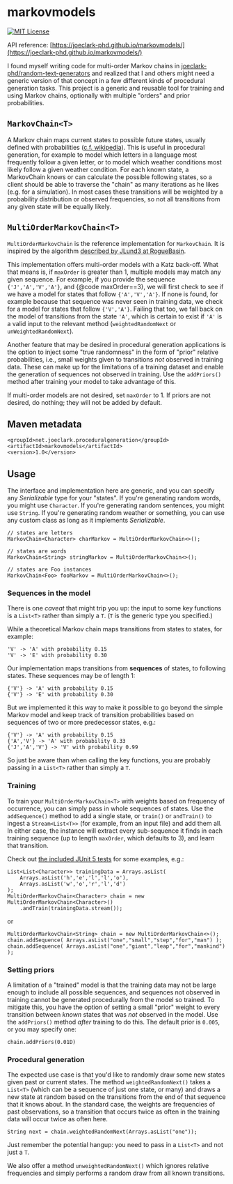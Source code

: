 # markovmodels

[![MIT License](https://img.shields.io/github/license/joeclark-phd/random-text-generators.svg)](https://github.com/joeclark-phd/random-text-generators/blob/master/LICENSE.md)

API reference: [https://joeclark-phd.github.io/markovmodels/](https://joeclark-phd.github.io/markovmodels/)

I found myself writing code for multi-order Markov chains in [joeclark-phd/random-text-generators](https://github.com/joeclark-phd/random-text-generators) and realized that I and others might need a generic version of that concept in a few different kinds of procedural generation tasks.  This project is a generic and reusable tool for training and using Markov chains, optionally with multiple "orders" and prior probabilities.

## `MarkovChain<T>`

A Markov chain maps current states to possible future states, usually defined with probabilities ([c.f. wikipedia](https://en.wikipedia.org/wiki/Markov_chain)).  This is useful in procedural generation, for example to model which letters in a language most frequently follow a given letter, or to model which weather conditions most likely follow a given weather condition.  For each known state, a MarkovChain knows or can calculate the possible following states, so a client should be able to traverse the "chain" as many iterations as he likes (e.g. for a simulation).  In most cases these transitions will be weighted by a probability distribution or observed frequencies, so not all transitions from any given state will be equally likely.

## `MultiOrderMarkovChain<T>`

`MultiOrderMarkovChain` is the reference implementation for `MarkovChain`.  It is inspired by the algorithm [described by JLund3 at RogueBasin](http://roguebasin.roguelikedevelopment.org/index.php?title=Names_from_a_high_order_Markov_Process_and_a_simplified_Katz_back-off_scheme).

This implementation offers multi-order models with a Katz back-off.  What that means is, if `maxOrder` is greater than 1, multiple models may match any given sequence. For example, if you provide the sequence `{'J','A','V','A'}`, and {@code maxOrder==3}, we will first check to see if we have a model for states that follow `{'A','V','A'}`. If none is found, for example because that sequence was never seen in training data, we check for a model for states that follow `{'V','A'}`. Failing that too, we fall back on the model of transitions from the state `'A'`, which is certain to exist if `'A'` is a valid input to the relevant method (`weightedRandomNext` or `unWeightedRandomNext`).

Another feature that may be desired in procedural generation applications is the option to inject some "true randomness" in the form of "prior" relative probabilities, i.e., small weights given to transitions *not* observed in training data. These can make up for the limitations of a training dataset and enable the generation of sequences not observed in training.  Use the `addPriors()` method after training your model to take advantage of this.

If multi-order models are not desired, set `maxOrder` to 1.  If priors are not desired, do nothing; they will not be added by default.

## Maven metadata

    <groupId>net.joeclark.proceduralgeneration</groupId>
    <artifactId>markovmodels</artifactId>
    <version>1.0</version>


## Usage

The interface and implementation here are generic, and you can specify any *Serializable* type for your "states".  If you're generating random words, you might use `Character`.  If you're generating random sentences, you might use `String`.  If you're generating random weather or something, you can use any custom class as long as it implements *Serializable*.

    // states are letters
    MarkovChain<Character> charMarkov = MultiOrderMarkovChain<>();

    // states are words
    MarkovChain<String> stringMarkov = MultiOrderMarkovChain<>();

    // states are Foo instances
    MarkovChain<Foo> fooMarkov = MultiOrderMarkovChain<>();
            

### Sequences in the model

There is one *caveat* that might trip you up: the input to some key functions is a `List<T>` rather than simply a `T`. (`T` is the generic type you specified.)

While a theoretical Markov chain maps transitions from states to states, for example:

    'V' -> 'A' with probability 0.15
    'V' -> 'E' with probability 0.30

Our implementation maps transitions from **sequences** of states, to following states.  These sequences may be of length 1:

    {'V'} -> 'A' with probability 0.15
    {'V'} -> 'E' with probability 0.30

But we implemented it this way to make it possible to go beyond the simple Markov model and keep track of transition probabilities based on sequences of two or more predecessor states, e.g.:

    {'V'} -> 'A' with probability 0.15
    {'A','V'} -> 'A' with probability 0.33
    {'J','A','V'} -> 'V' with probability 0.99

So just be aware than when calling the key functions, you are probably passing in a `List<T>` rather than simply a `T`.

### Training

To train your `MultiOrderMarkovChain<T>` with weights based on frequency of occurrence, you can simply pass in whole sequences of states.  Use the `addSequence()` method to add a single state, or `train()` or `andTrain()` to ingest a `Stream<List<T>>` (for example, from an input file) and add them all.  In either case, the instance will extract every sub-sequence it finds in each training sequence (up to length `maxOrder`, which defaults to 3), and learn that transition.

Check out [the included JUnit 5 tests](https://github.com/joeclark-phd/markovmodels/blob/master/src/test/java/net/joeclark/proceduralgeneration/MultiOrderMarkovChainTest.java) for some examples, e.g.:

    List<List<Character>> trainingData = Arrays.asList(
        Arrays.asList('h','e','l','l','o'),
        Arrays.asList('w','o','r','l','d')
    );
    MultiOrderMarkovChain<Character> chain = new MultiOrderMarkovChain<Character>()
        .andTrain(trainingData.stream());
            
or
            
    MultiOrderMarkovChain<String> chain = new MultiOrderMarkovChain<>();
    chain.addSequence( Arrays.asList("one","small","step","for","man") );
    chain.addSequence( Arrays.asList("one","giant","leap","for","mankind") );

### Setting priors

A limitation of a "trained" model is that the training data may not be large enough to include all possible sequences, and sequences not observed in training cannot be generated procedurally from the model so trained.  To mitigate this, you have the option of setting a small "prior" weight to every transition between *known* states that was *not* observed in the model.  Use the `addPriors()` method *after* training to do this.  The default prior is `0.005`, or you may specify one:

    chain.addPriors(0.01D)

### Procedural generation

The expected use case is that you'd like to randomly draw some new states given past or current states.  The method `weightedRandomNext()` takes a `List<T>` (which can be a sequence of just one state, or many) and draws a new state at random based on the transitions from the end of that sequence that it knows about.  In the standard case, the weights are frequencies of past observations, so a transition that occurs twice as often in the training data will occur twice as often here.

    String next = chain.weightedRandomNext(Arrays.asList("one"));

Just remember the potential hangup: you need to pass in a `List<T>` and not just a `T`.

We also offer a method `unweightedRandomNext()` which ignores relative frequencies and simply performs a random draw from all known transitions.